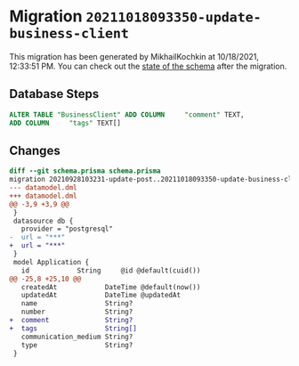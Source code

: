 # Migration `20211018093350-update-business-client`

This migration has been generated by MikhailKochkin at 10/18/2021, 12:33:51 PM.
You can check out the [state of the schema](./schema.prisma) after the migration.

## Database Steps

```sql
ALTER TABLE "BusinessClient" ADD COLUMN     "comment" TEXT,
ADD COLUMN     "tags" TEXT[]
```

## Changes

```diff
diff --git schema.prisma schema.prisma
migration 20210928103231-update-post..20211018093350-update-business-client
--- datamodel.dml
+++ datamodel.dml
@@ -3,9 +3,9 @@
 }
 datasource db {
   provider = "postgresql"
-  url = "***"
+  url = "***"
 }
 model Application {
   id            String     @id @default(cuid())
@@ -25,8 +25,10 @@
   createdAt            DateTime @default(now())
   updatedAt            DateTime @updatedAt
   name                 String?
   number               String?
+  comment              String?
+  tags                 String[]
   communication_medium String?
   type                 String?
 }
```


